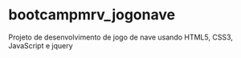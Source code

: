 # bootcampmrv_jogonave
Projeto de desenvolvimento de jogo de nave usando HTML5, CSS3, JavaScript e jquery
